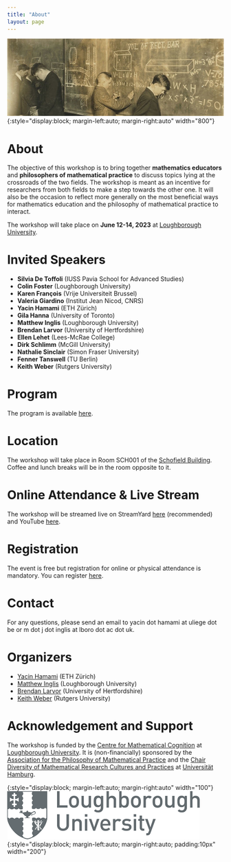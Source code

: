 ```yaml
---
title: "About"
layout: page
---
```


![title](/assets/img/old-classroom-croped.jpg){:style="display:block; margin-left:auto; margin-right:auto" width="800"}

# About

The objective of this workshop is to bring together **mathematics educators** and **philosophers of mathematical practice** to discuss topics lying at the crossroads of the two fields. The workshop is meant as an incentive for researchers from both fields to make a step towards the other one. It will also be the occasion to reflect more generally on the most beneficial ways for mathematics education and the philosophy of mathematical practice to interact.

The workshop will take place on **June 12-14, 2023** at [Loughborough University](https://www.lboro.ac.uk/).

# Invited Speakers

- **Silvia De Toffoli** (IUSS Pavia School for Advanced Studies)
- **Colin Foster** (Loughborough University)
- **Karen François** (Vrije Universiteit Brussel)
- **Valeria Giardino** (Institut Jean Nicod, CNRS)
- **Yacin Hamami** (ETH Zürich)
- **Gila Hanna** (University of Toronto)
- **Matthew Inglis** (Loughborough University)
- **Brendan Larvor** (University of Hertfordshire)
- **Ellen Lehet** (Lees-McRae College)
- **Dirk Schlimm** (McGill University)
- **Nathalie Sinclair** (Simon Fraser University)
- **Fenner Tanswell** (TU Berlin)
- **Keith Weber** (Rutgers University)

# Program

The program is available [here](https://yhamami.github.io/mathed-pmp-workshop/program/).

# Location

The workshop will take place in Room SCH001 of the [Schofield Building](https://maps.lboro.ac.uk/?l=schofield). Coffee and lunch breaks will be in the room opposite to it. 

# Online Attendance & Live Stream

The workshop will be streamed live on StreamYard [here](https://streamyard.com/watch/3f66Fp3jzUgP) (recommended) and YouTube [here](https://www.youtube.com/@LboroCMC/streams).

# Registration

The event is free but registration for online or physical attendance is mandatory. You can register [here](https://forms.gle/CQYVJfEmoo68KQg66).

# Contact

For any questions, please send an email to yacin dot hamami at uliege dot be or m dot j dot inglis at lboro dot ac dot uk.

# Organizers

- [Yacin Hamami](https://www.yacinhamami.com/) (ETH Zürich)
- [Matthew Inglis](https://www.lboro.ac.uk/departments/maths-education/staff/matthew-inglis/) (Loughborough University)
- [Brendan Larvor](https://brendanlarvor.wordpress.com/) (University of Hertfordshire)
- [Keith Weber](https://gse.rutgers.edu/faculty/keith-weber/) (Rutgers University)

# Acknowledgement and Support

The workshop is funded by the [Centre for Mathematical Cognition](https://www.lboro.ac.uk/research/cmc/) at [Loughborough University](https://www.lboro.ac.uk/). It is (non-financially) sponsored by the [Association for the Philosophy of Mathematical Practice](http://www.philmathpractice.org/) and the [Chair Diversity of Mathematical Research Cultures and Practices](http://dmrcp.cipsh.international/) at [Universität Hamburg](https://www.uni-hamburg.de/).

{:style="display:block; margin-left:auto; margin-right:auto" width="100"}
![title](/assets/img/loughborough-logo.png){:style="display:block; margin-left:auto; margin-right:auto; padding:10px" width="200"}
